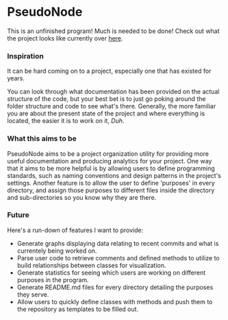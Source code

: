# PseudoNode

This is an unfinished program!  Much is needed to be done! 
Check out what the project looks like currently over [here](http://www.jayusstudios.com/Projects/PseudoNode/).

### Inspiration
It can be hard coming on to a project, especially one that has existed for years.

You can look through what documentation has been provided on the actual structure of the code, but your best bet is to just go poking around the folder structure and code to see what's there.  Generally, the more familiar you are about the present state of the project and where everything is located, the easier it is to work on it, *Duh*.

### What this aims to be

PseudoNode aims to be a project organization utility for providing more useful documentation and producing analytics for your project.  One way that it aims to be more helpful is by allowing users to define programming standards, such as naming conventions and design patterns in the project's settings. Another feature is to allow the user to define 'purposes' in every directory, and assign those purposes to different files inside the directory and sub-directories so you know why they are there.	

### Future
Here's a run-down of features I want to provide:

* Generate graphs displaying data relating to recent commits and what is currentely being worked on.
* Parse user code to retrieve comments and defined methods to utilize to build relationships between classes for visualization.
* Generate statistics for seeing which users are working on different purposes in the program.
* Generate README.md files for every directory detailing the purposes they serve.
* Allow users to quickly define classes with methods and push them to the repository as templates to be filled out.
